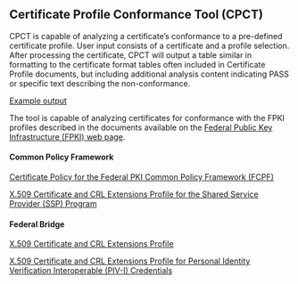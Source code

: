 ## Certificate Profile Conformance Tool (CPCT)

CPCT is capable of analyzing a certificate’s conformance to a pre-defined certificate profile. User input consists of a certificate and a profile selection. After processing the certificate, CPCT will output a table similar in formatting to the certificate format tables often included in Certificate Profile documents, but including additional analysis content indicating PASS or specific text describing the non-conformance.

[Example output](https://github.com/GSA/fpkilint/blob/master/docs/cpct_example_output.md)

The tool is capable of analyzing certificates for conformance with the FPKI profiles described in the documents available on the [Federal Public Key Infrastructure (FPKI) web page](https://www.idmanagement.gov/fpki/).

#### Common Policy Framework
[Certificate Policy for the Federal PKI Common Policy Framework (FCPF)](https://www.idmanagement.gov/wp-content/uploads/sites/1171/uploads/fpki-x509-cert-common-policy.pdf)

[X.509 Certificate and CRL Extensions Profile for the Shared Service Provider (SSP) Program](https://www.idmanagement.gov/wp-content/uploads/sites/1171/uploads/fpki-cert-profile-ssp.pdf)

#### Federal Bridge
[X.509 Certificate and CRL Extensions Profile](https://www.idmanagement.gov/wp-content/uploads/sites/1171/uploads/fpki-x509-cert-profiles.pdf)

[X.509 Certificate and CRL Extensions Profile for Personal Identity Verification Interoperable (PIV-I) Credentials](https://www.idmanagement.gov/wp-content/uploads/sites/1171/uploads/fpki-pivi-cert-profiles.pdf)

